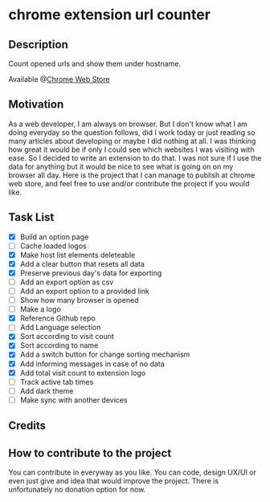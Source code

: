 # chrome extension url counter
## Description

Count opened urls and show them under hostname.

Available @[Chrome Web Store](https://chrome.google.com/webstore/detail/tab-tracker/effjhkgfakdenmlpfeadfcdofghpffki?hl=tr&authuser=0)
## Motivation

As a web developer, I am always on browser. But I don't know what I am doing everyday so the question follows, did I work today or just reading so many articles about developing or maybe I did nothing at all. I was thinking how great it would be if only I could see which websites I was visiting with ease. So I decided to write an extension to do that. I was not sure if I use the data for anything but it would be nice to see what is going on on my browser all day. Here is the project that I can manage to publish at chrome web store, and feel free to use and/or contribute the project if you would like.
## Task List

- [x] Build an option page
- [ ] Cache loaded logos
- [x] Make host list elements deleteable
- [x] Add a clear button that resets all data
- [x] Preserve previous day's data for exporting
- [ ] Add an export option as csv
- [ ] Add an export option to a provided link
- [ ] Show how many browser is opened
- [ ] Make a logo
- [x] Reference Github repo
- [ ] Add Language selection
- [x] Sort according to visit count
- [x] Sort according to name
- [x] Add a switch button for change sorting mechanism
- [x] Add informing messages in case of no data
- [x] Add total visit count to extension logo
- [ ] Track active tab times
- [ ] Add dark theme
- [ ] Make sync with another devices

## Credits

## How to contribute to the project

You can contribute in everyway as you like. You can code, design UX/UI or even just give and idea that would improve the project. There is unfortunately no donation option for now.

